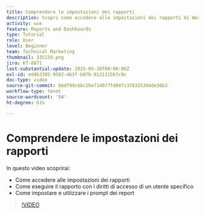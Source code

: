 ```yaml
---
title: Comprendere le impostazioni dei rapporti
description: Scopri come accedere alle impostazioni dei rapporti di Workfront e per cosa vengono utilizzate alcune impostazioni comuni.
activity: use
feature: Reports and Dashboards
type: Tutorial
role: User
level: Beginner
team: Technical Marketing
thumbnail: 335159.png
jira: KT-8871
last-substantial-update: 2025-05-30T00:00:00Z
exl-id: ed4b3395-9582-4b3f-b87b-8121315b7c9c
doc-type: video
source-git-commit: bbdf99c6bc1be714077fd94fc3f8325394de36b3
workflow-type: tm+mt
source-wordcount: '54'
ht-degree: 61%

---
```


# Comprendere le impostazioni dei rapporti

In questo video scoprirai:

* Come accedere alle impostazioni dei rapporti
* Come eseguire il rapporto con i diritti di accesso di un utente specifico
* Come impostare e utilizzare i prompt dei report

>[!VIDEO](https://video.tv.adobe.com/v/335159/?quality=12&learn=on&enablevpops=1)
